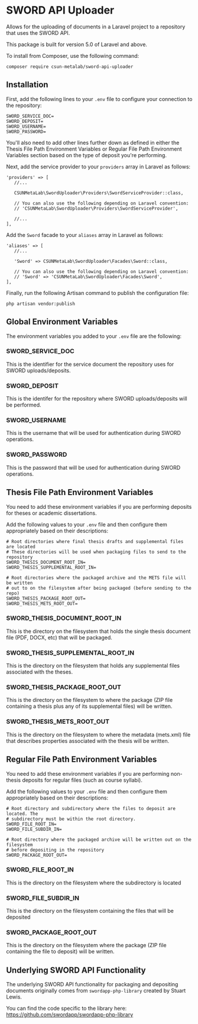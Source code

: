# SWORD API Uploader
Allows for the uploading of documents in a Laravel project to a repository that uses the SWORD API.

This package is built for version 5.0 of Laravel and above.

To install from Composer, use the following command:

```
composer require csun-metalab/sword-api-uploader
```

## Installation

First, add the following lines to your `.env` file to configure your connection to the repository:

```
SWORD_SERVICE_DOC=
SWORD_DEPOSIT=
SWORD_USERNAME=
SWORD_PASSWORD=
```

You'll also need to add other lines further down as defined in either the Thesis File Path Environment Variables or Regular File Path Environment Variables section based on the type of deposit you're performing.

Next, add the service provider to your `providers` array in Laravel as follows:

```
'providers' => [
   //...

   CSUNMetaLab\SwordUploader\Providers\SwordServiceProvider::class,

   // You can also use the following depending on Laravel convention:
   // 'CSUNMetaLab\SwordUploader\Providers\SwordServiceProvider',

   //...
],
```

Add the `Sword` facade to your `aliases` array in Laravel as follows:

```
'aliases' => [
   //...

   'Sword' => CSUNMetaLab\SwordUploader\Facades\Sword::class,

   // You can also use the following depending on Laravel convention:
   // 'Sword' => 'CSUNMetaLab\SwordUploader\Facades\Sword',
],
```

Finally, run the following Artisan command to publish the configuration file:

```
php artisan vendor:publish
```

## Global Environment Variables

The environment variables you added to your `.env` file are the following:

### SWORD_SERVICE_DOC

This is the identifier for the service document the repository uses for SWORD uploads/deposits.

### SWORD_DEPOSIT

This is the identifer for the repository where SWORD uploads/deposits will be performed.

### SWORD_USERNAME

This is the username that will be used for authentication during SWORD operations.

### SWORD_PASSWORD

This is the password that will be used for authentication during SWORD operations.

## Thesis File Path Environment Variables

You need to add these environment variables if you are performing deposits for theses or academic dissertations.

Add the following values to your `.env` file and then configure them appropriately based on their descriptions:

```
# Root directories where final thesis drafts and supplemental files are located
# These directories will be used when packaging files to send to the repository
SWORD_THESIS_DOCUMENT_ROOT_IN=
SWORD_THESIS_SUPPLEMENTAL_ROOT_IN=

# Root directories where the packaged archive and the METS file will be written
# out to on the filesystem after being packaged (before sending to the repo)
SWORD_THESIS_PACKAGE_ROOT_OUT=
SWORD_THESIS_METS_ROOT_OUT=
```

### SWORD_THESIS_DOCUMENT_ROOT_IN

This is the directory on the filesystem that holds the single thesis document file (PDF, DOCX, etc) that will be packaged.

### SWORD_THESIS_SUPPLEMENTAL_ROOT_IN

This is the directory on the filesystem that holds any supplemental files associated with the theses.

### SWORD_THESIS_PACKAGE_ROOT_OUT

This is the directory on the filesystem to where the package (ZIP file containing a thesis plus any of its supplemental files) will be written.

### SWORD_THESIS_METS_ROOT_OUT

This is the directory on the filesystem to where the metadata (mets.xml) file that describes properties associated with the thesis will be written.

## Regular File Path Environment Variables

You need to add these environment variables if you are performing non-thesis deposits for regular files (such as course syllabi).

Add the following values to your `.env` file and then configure them appropriately based on their descriptions:

```
# Root directory and subdirectory where the files to deposit are located. The
# subdirectory must be within the root directory.
SWORD_FILE_ROOT_IN=
SWORD_FILE_SUBDIR_IN=

# Root directory where the packaged archive will be written out on the filesystem
# before depositing in the repository
SWORD_PACKAGE_ROOT_OUT=
```

### SWORD_FILE_ROOT_IN

This is the directory on the filesystem where the subdirectory is located

### SWORD_FILE_SUBDIR_IN

This is the directory on the filesystem containing the files that will be deposited

### SWORD_PACKAGE_ROOT_OUT

This is the directory on the filesystem where the package (ZIP file containing the file to deposit) will be written.

## Underlying SWORD API Functionality

The underlying SWORD API functionality for packaging and depositing documents originally comes from `swordapp-php-library` created by Stuart Lewis.

You can find the code specific to the library here: https://github.com/swordapp/swordapp-php-library